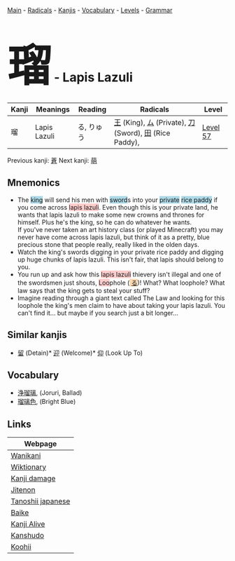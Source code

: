 <style> bigfont {font-size: 100px}</style>
[Main](../index.md) -
[Radicals](../radicals.md) -
[Kanjis](../kanjis.md) -
[Vocabulary](../vocabulary.md) -
[Levels](../levels.md) -
[Grammar](../grammar.md)
# <bigfont> 瑠</bigfont> - Lapis Lazuli 

| Kanji | Meanings | Reading | Radicals | Level |
| --- | --- | --- | --- | --- |
| 瑠 | Lapis Lazuli | る, りゅう | [王](../radicals/王.md) (King), [ム](../radicals/ム.md) (Private), [刀](../radicals/刀.md) (Sword), [田](../radicals/田.md) (Rice Paddy),  | [Level 57](../levels/wk_level57.md) |

Previous kanji: [蒼](蒼.md) Next kanji: [萌](萌.md) 

## Mnemonics
 * The <span style="background-color:#ADD8E6"> king</span> will send his men with <span style="background-color:#ADD8E6"> sword</span>s into your <span style="background-color:#ADD8E6"> private</span> <span style="background-color:#ADD8E6"> rice paddy</span> if you come across <span style="background-color:#ffcccb"> lapis lazuli</span>. Even though this is your private land, he wants that lapis lazuli to make some new crowns and thrones for himself. Plus he's the king, so he can do whatever he wants.<br />If you've never taken an art history class (or played Minecraft) you may never have come across lapis lazuli, but think of it as a pretty, blue precious stone that people really, really liked in the olden days.
* Watch the king's swords digging in your private rice paddy and digging up huge chunks of lapis lazuli. This isn't fair, that lapis should belong to you.
* You run up and ask how this <span style="background-color:#ffcccb"> lapis lazuli</span> thievery isn't illegal and one of the swordsmen just shouts, <span style="background-color:#ffcccb"> Loo</span>phole (<span style="background-color:#fed8b1"> [る](https://jisho.org/search/る)</span>)! What? What loophole? What law says that the king gets to steal your stuff?
* Imagine reading through a giant text called The Law and looking for this loophole the king's men claim to have about taking your lapis lazuli. You can't find it... but maybe if you search just a bit longer...


## Similar kanjis
 * [留](留.md) (Detain)* [迎](迎.md) (Welcome)* [仰](仰.md) (Look Up To)


## Vocabulary
 * [浄瑠璃](../vocabulary/瑠.md), (Joruri, Ballad)
* [瑠璃色](../vocabulary/瑠.md), (Bright Blue)



## Links 

| Webpage |
| --- |
| [Wanikani          ](https://www.wanikani.com/kanji/瑠) |
| [Wiktionary        ](https://en.wiktionary.org/wiki/瑠) |
| [Kanji damage      ](http://www.kanjidamage.com/kanji/search?utf8=✓&q=瑠) |
| [Jitenon           ](https://jitenon.com/kanji/瑠) |
| [Tanoshii japanese ](https://www.tanoshiijapanese.com/dictionary/kanji.cfm?k=瑠) |
| [Baike             ](https://baike.baidu.com/item/瑠) |
| [Kanji Alive       ](https://app.kanjialive.com/瑠) |
| [Kanshudo          ](https://www.kanshudo.com/searchmn?q=瑠) |
| [Koohii            ](https://kanji.koohii.com/study/kanji/瑠) |
